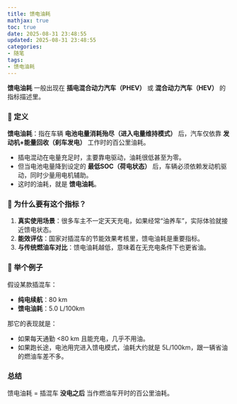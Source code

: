```yaml
---
title: 馈电油耗
mathjax: true
toc: true
date: 2025-08-31 23:48:55
updated: 2025-08-31 23:48:55
categories:
- 随笔
tags:
- 馈电油耗
---
```


**馈电油耗** 一般出现在 **插电混合动力汽车（PHEV）** 或 **混合动力汽车（HEV）** 的指标描述里。

<!--more-->

### 📌 定义

**馈电油耗**：指在车辆 **电池电量消耗殆尽（进入电量维持模式）** 后，汽车仅依靠 **发动机+能量回收（刹车发电）** 工作时的百公里油耗。


* 插电混动在电量充足时，主要靠电驱动，油耗很低甚至为零。
* 但当电池电量降到设定的 **最低SOC（荷电状态）** 后，车辆必须依赖发动机驱动，同时少量用电机辅助。
* 这时的油耗，就是 **馈电油耗**。


### 📌 为什么要有这个指标？

1. **真实使用场景**：很多车主不一定天天充电，如果经常“油养车”，实际体验就接近馈电状态。
2. **能效评估**：国家对插混车的节能效果考核里，馈电油耗是重要指标。
3. **与传统燃油车对比**：馈电油耗越低，意味着在无充电条件下也更省油。

### 📌 举个例子

假设某款插混车：

* **纯电续航**：80 km
* **馈电油耗**：5.0 L/100km

那它的表现就是：

* 如果每天通勤 <80 km 且能充电，几乎不用油。
* 如果跑长途，电池用完进入馈电模式，油耗大约就是 5L/100km，跟一辆省油的燃油车差不多。

### 总结

馈电油耗 = 插混车 **没电之后** 当作燃油车开时的百公里油耗。
